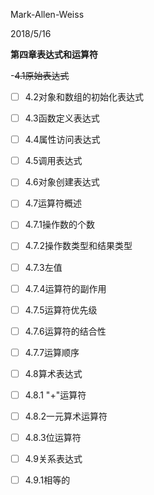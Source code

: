 Mark-Allen-Weiss

2018/5/16

**第四章表达式和运算符**

-~~4.1原始表达式~~

- [ ] 4.2对象和数组的初始化表达式

- [ ] 4.3函数定义表达式

- [ ] 4.4属性访问表达式

- [ ] 4.5调用表达式

- [ ] 4.6对象创建表达式

- [ ] 4.7运算符概述

- [ ] 4.7.1操作数的个数

- [ ] 4.7.2操作数类型和结果类型

- [ ] 4.7.3左值

- [ ] 4.7.4运算符的副作用

- [ ] 4.7.5运算符优先级

- [ ] 4.7.6运算符的结合性

- [ ] 4.7.7运算顺序

- [ ] 4.8算术表达式

- [ ] 4.8.1 "+"运算符

- [ ] 4.8.2一元算术运算符

- [ ] 4.8.3位运算符

- [ ] 4.9关系表达式

- [ ] 4.9.1相等的

